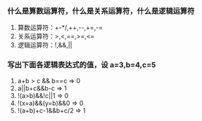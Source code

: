 ### 什么是算数运算符，什么是关系运算符，什么是逻辑运算符

1. 算数运算符：+-\*/,++,--,+=,-=
2. 关系运算符：>,<,==,>=,<=
3. 逻辑运算符：!,&&,||

### 写出下面各逻辑表达式的值，设 a=3,b=4,c=5

1. a+b > c && b==c => 0
2. a||b+c&&b-c => 1
3. !(a>b)&&!c||1 => 0
4. !(x=a)&&(y=b)&&0 => 0
5. !(a+b)+c-1&&b+c/2 => 1
